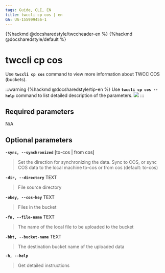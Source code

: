 ```yaml
---
tags: Guide, CLI, EN
title: twccli cp cos | en
GA: UA-155999456-1
---
```


{%hackmd @docsharedstyle/twccheader-en %}
{%hackmd @docsharedstyle/default %}

# twccli cp cos

Use **`twccli cp cos`** command to view more information about TWCC COS (buckets).

:::warning
{%hackmd @docsharedstyle/tip-en %}
Use **`twccli cp cos --help`** command to list detailed description of the parameters. 
![](https://cos.twcc.ai/SYS-MANUAL/uploads/upload_af13c0bde8863b4d73b1e6ab1aee2a1a.png)
:::


## Required parameters

N/A


## Optional parameters

**`-sync, --synchronized`** [to-cos | from cos]
> Set the direction for synchronizing the data. Sync to COS, or sync COS data to the local machine
> to-cos or from cos (default: to-cos)

**`-dir, --directory`** TEXT
> File source directory

**`-okey, --cos-key`** TEXT
> Files in the bucket

**`-fn, --file-name`** TEXT
> The name of the local file to be uploaded to the bucket

**`-bkt, --bucket-name`** TEXT
> The destination bucket name of the uploaded data

**`-h, --help`**
> Get detailed instructions

